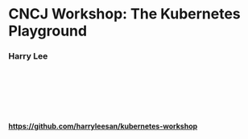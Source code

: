 <!-- classes: title -->
# CNCJ Workshop: The Kubernetes Playground
### Harry Lee

<br />
<br />
<br />
<br />
<br />

#### https://github.com/harryleesan/kubernetes-workshop

